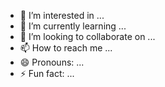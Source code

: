 
- 👀 I’m interested in ...
- 🌱 I’m currently learning ...
- 💞️ I’m looking to collaborate on ...
- 📫 How to reach me ...
- 😄 Pronouns: ...
- ⚡ Fun fact: ...

<!---
yudyday/yudyday is a ✨ special ✨ repository because its `README.md` (this file) appears on your GitHub profile.
You can click the Preview link to take a look at your changes.
--->
